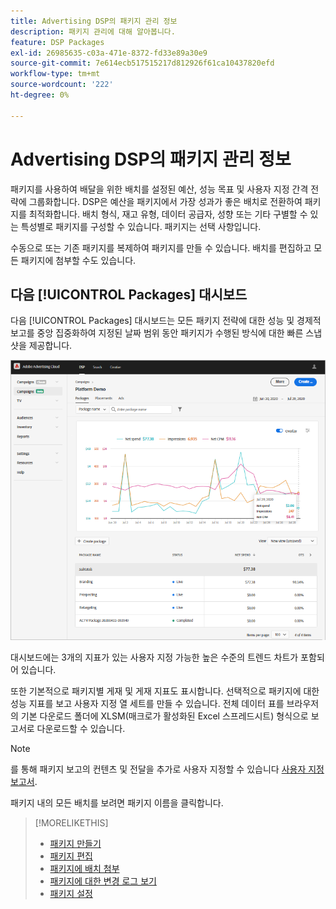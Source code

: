```yaml
---
title: Advertising DSP의 패키지 관리 정보
description: 패키지 관리에 대해 알아봅니다.
feature: DSP Packages
exl-id: 26985635-c03a-471e-8372-fd33e89a30e9
source-git-commit: 7e614ecb517515217d812926f61ca10437820efd
workflow-type: tm+mt
source-wordcount: '222'
ht-degree: 0%

---
```


# Advertising DSP의 패키지 관리 정보

패키지를 사용하여 배달을 위한 배치를 설정된 예산, 성능 목표 및 사용자 지정 간격 전략에 그룹화합니다. DSP은 예산을 패키지에서 가장 성과가 좋은 배치로 전환하여 패키지를 최적화합니다. 배치 형식, 재고 유형, 데이터 공급자, 성향 또는 기타 구별할 수 있는 특성별로 패키지를 구성할 수 있습니다. 패키지는 선택 사항입니다.

수동으로 또는 기존 패키지를 복제하여 패키지를 만들 수 있습니다. 배치를 편집하고 모든 패키지에 첨부할 수도 있습니다.

## 다음 [!UICONTROL Packages] 대시보드

다음 [!UICONTROL Packages] 대시보드는 모든 패키지 전략에 대한 성능 및 경제적 보고를 중앙 집중화하여 지정된 날짜 범위 동안 패키지가 수행된 방식에 대한 빠른 스냅샷을 제공합니다.

![패키지 대시보드](/help/dsp/assets/package-dashboard.png)

대시보드에는 3개의 지표가 있는 사용자 지정 가능한 높은 수준의 트렌드 차트가 포함되어 있습니다.

또한 기본적으로 패키지별 게재 및 게재 지표도 표시합니다. 선택적으로 패키지에 대한 성능 지표를 보고 사용자 지정 열 세트를 만들 수 있습니다. 전체 데이터 표를 브라우저의 기본 다운로드 폴더에 XLSM(매크로가 활성화된 Excel 스프레드시트) 형식으로 보고서로 다운로드할 수 있습니다.

>[!NOTE]
>
>를 통해 패키지 보고의 컨텐츠 및 전달을 추가로 사용자 지정할 수 있습니다 [사용자 지정 보고서](/help/dsp/reports/report-about.md).

패키지 내의 모든 배치를 보려면 패키지 이름을 클릭합니다.

>[!MORELIKETHIS]
>
>* [패키지 만들기](package-create.md)
>* [패키지 편집](package-edit.md)
>* [패키지에 배치 첨부](package-attach-placement.md)
>* [패키지에 대한 변경 로그 보기](package-change-log.md)
>* [패키지 설정](package-settings.md)

